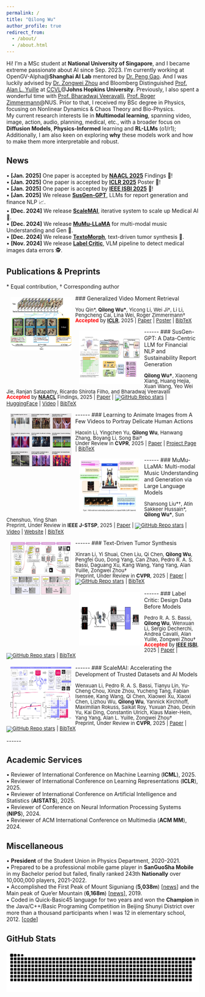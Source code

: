 ```yaml
---
permalink: /
title: "Qilong Wu"
author_profile: true
redirect_from: 
  - /about/
  - /about.html
---
```


Hi! I’m a MSc student at **National University of Singapore**, and I became extreme passionate about AI since Sep. 2023. I'm currently working at OpenGV-Alpha@**Shanghai AI Lab** mentored by [Dr. Peng Gao](https://scholar.google.com/citations?hl=en&user=_go6DPsAAAAJ&view_op=list_works&sortby=pubdate). And I was luckily advised by [Dr. Zongwei Zhou](https://scholar.google.com/citations?user=JVOeczAAAAAJ&hl=en) and Bloomberg Distinguished [Prof. Alan L. Yuille](https://scholar.google.com/citations?user=FJ-huxgAAAAJ&hl) at [CCVL](https://ccvl.jhu.edu/)@**Johns Hopkins University**. Previously, I also spent a wonderful time with [Prof. Bharadwaj Veeravalli](https://scholar.google.com/citations?user=IqAJttsAAAAJ&hl=en), [Prof. Roger Zimmermann](https://scholar.google.com.tw/citations?user=IDREwXEAAAAJ)@NUS. Prior to that, I received my BSc degree in Physics, focusing on Nonlinear Dynamics & Chaos Theory and Bio-Physics.<br />
My current research interests lie in **Multimodal learning**, spanning video, image, action, audio, planning, medical, etc., with a broader focus on **Diffusion Models**, **Physics-Informed** learning and **RL-LLMs** (o1/r1); Additionally, I am also keen on exploring **why** these models work and how to make them more interpretable and robust.

News
------
•	**[Jan. 2025]** One paper is accepted by [**NAACL 2025**](https://2025.naacl.org/) Findings 🎉!<br />
•	**[Jan. 2025]** One paper is accepted by [**ICLR 2025**](https://iclr.cc/virtual/2025/poster/28243) Poster 🎉!<br />
•	**[Jan. 2025]** One paper is accepted by [**IEEE ISBI 2025**](https://signalprocessingsociety.org/blog/isbi-2025-2025-ieee-international-symposium-biomedical-imaging) 🎉!<br />
•	**[Jan. 2025]** We release [**SusGen-GPT**](https://github.com/JerryWu-code/SusGen), LLMs for report generation and finance NLP 📈.<br />
•	**[Dec. 2024]** We release [**ScaleMAI**](https://github.com/MrGiovanni/ScaleMAI), iterative system to scale up Medical AI 🏥.<br />
•	**[Dec. 2024]** We release [**MuMu-LLaMA**](https://github.com/shansongliu/MuMu-LLaMA) for multi-modal music Understanding and Gen 🎸.<br />
•	**[Dec. 2024]** We release [**TextoMorph**](https://github.com/MrGiovanni/TextoMorph), text-driven tumor synthesis 🏥.<br />
•	**[Nov. 2024]** We release [**Label Critic**](https://github.com/PedroRASB/Cerberus), VLM pipeline to detect medical images data errors 🕵️.

Publications & Preprints
------
\* Equal contribution, † Corresponding author

<img style="float: left; margin:5px 10px" src="../images/pubs/gvmr/model.jpg" width="160" height="140">
### Generalized Video Moment Retrieval
<p style="line-height:1.0">
<font size="2">
You Qin*, <strong>Qilong Wu*</strong>, Yicong Li, Wei Ji†, Li Li, Pengcheng Cai, Lina Wei, Roger Zimmermann†<br />
<span style="color:red; font-weight:bold">Accepted</span> by <a href="https://iclr.cc/"><strong>ICLR</strong></a>, 2025 |
<a href="https://openreview.net/pdf?id=qdOIkeZ5e4">Paper</a> |
<a href="https://iclr.cc/virtual/2025/poster/28243">Poster</a> |
<a href="{{ site.baseurl }}/files/bibtex/gvmr.txt" target="_blank">BibTeX</a>
<br />
</font>
</p>
------
<img style="float: left; margin:5px 10px" src="../images/pubs/susgen/post.jpg" width="160" height="140">
### SusGen-GPT: A Data-Centric LLM for Financial NLP and Sustainability Report Generation
<p style="line-height:1.0">
<font size="2">
<strong>Qilong Wu†</strong>, Xiaoneng Xiang, Huang Hejia, Xuan Wang, Yeo Wei Jie, Ranjan Satapathy, Ricardo Shirota Filho, and Bharadwaj Veeravalli<br />
<span style="color:red; font-weight:bold">Accepted</span> by <a href="https://2025.naacl.org/"><strong>NAACL</strong></a> Findings, 2025 |
<a href="https://arxiv.org/pdf/2412.10906">Paper</a> |
<a href="https://github.com/JerryWu-code/SusGen"><img src="https://img.shields.io/github/stars/JerryWu-code/SusGen?label=Code" alt="GitHub Repo stars"></a> |
<a href="https://huggingface.co/WHATX">HuggingFace</a> |
<a href="{{ site.baseurl }}/files/susgen_demo.mp4" target="_blank">Video</a> |
<a href="{{ site.baseurl }}/files/bibtex/susgen.txt" target="_blank">BibTeX</a>
<br />
</font>
</p>
------
<img style="float: left; margin:5px 10px" src="../images/pubs/cva/demo.gif" width="160" height="140">
### Learning to Animate Images from A Few Videos to Portray Delicate Human Actions
<p style="line-height:1.0">
<font size="2">
Haoxin Li, Yingchen Yu, <strong>Qilong Wu</strong>, Hanwang Zhang, Boyang Li, Song Bai†<br />
Under Review in <strong>CVPR</strong>, 2025 |
<a href="https://openreview.net/pdf?id=3By4N0GAdt">Paper</a> |
<a href="https://cva2099.github.io/human_action_animation/">Project Page</a> |
<a href="{{ site.baseurl }}/files/bibtex/cva.txt" target="_blank">BibTeX</a>
<br />
</font>
</p>
------
<img style="float: left; margin:5px 10px" src="../images/pubs/mumullama/model.jpg" width="160" height="140">
### MuMu-LLaMA: Multi-modal Music Understanding and Generation via Large Language Models
<p style="line-height:1.0">
<font size="2">
Shansong Liu*†, Atin Sakkeer Hussain*, <strong>Qilong Wu*</strong>, Sun Chenshuo, Ying Shan<br />
Preprint, Under Review in <strong>IEEE J-STSP</strong>, 2025 |
<a href="https://arxiv.org/pdf/2412.06660">Paper</a> |
<a href="https://github.com/shansongliu/MuMu-LLaMA"><img src="https://img.shields.io/github/stars/shansongliu/MuMu-LLaMA?label=Code" alt="GitHub Repo stars"></a> |
<a href="{{ site.baseurl }}/files/Mumullama_demo.mp4" target="_blank">Video</a> |
<a href="https://crypto-code.github.io/MuMu-LLaMA_Demo/">Website</a> |
<a href="{{ site.baseurl }}/files/bibtex/mumullama.txt" target="_blank">BibTeX</a>
<br />
</font>
</p>
------
<img style="float: left; margin:5px 10px" src="../images/pubs/textmorph/model.jpg" width="160" height="140">
### Text-Driven Tumor Synthesis
<p style="line-height:1.0">
<font size="2">
Xinran Li, Yi Shuai, Chen Liu, Qi Chen, <strong>Qilong Wu</strong>, Pengfei Guo, Dong Yang, Can Zhao, Pedro R. A. S. Bassi, Daguang Xu, Kang Wang, Yang Yang, Alan Yuille, Zongwei Zhou†<br />
Preprint, Under Review in <strong>CVPR</strong>, 2025 |
<a href="https://arxiv.org/pdf/2412.18589">Paper</a> |
<a href="https://github.com/MrGiovanni/TextoMorph"><img src="https://img.shields.io/github/stars/MrGiovanni/TextoMorph?label=Code" alt="GitHub Repo stars"></a> |
<a href="{{ site.baseurl }}/files/bibtex/textmorph.txt" target="_blank">BibTeX</a>
<br />
</font>
</p>
------
<img style="float: left; margin:5px 10px" src="../images/pubs/label-cri/model.jpg" width="160" height="140">
### Label Critic: Design Data Before Models
<p style="line-height:1.0">
<font size="2">
Pedro R. A. S. Bassi, <strong>Qilong Wu</strong>, Wenxuan Li, Sergio Decherchi, Andrea Cavalli, Alan Yuille, Zongwei Zhou†<br />
<span style="color:red; font-weight:bold">Accepted</span> by <a href="https://app.gleanin.com/share/campaigns/30001/variants"><strong>IEEE ISBI</strong></a>, 2025 |
<a href="https://arxiv.org/pdf/2411.02753">Paper</a> |
<a href="https://github.com/PedroRASB/Cerberus"><img src="https://img.shields.io/github/stars/PedroRASB/Cerberus?label=Code" alt="GitHub Repo stars"></a> |
<a href="{{ site.baseurl }}/files/bibtex/labcri.txt" target="_blank">BibTeX</a>
<br />
</font>
</p>
------
<img style="float: left; margin:5px 10px" src="../images/pubs/scalemai/post.jpg" width="160" height="140">
### ScaleMAI: Accelerating the Development of Trusted Datasets and AI Models
<p style="line-height:1.0">
<font size="2">
Wenxuan Li, Pedro R. A. S. Bassi, Tianyu Lin, Yu-Cheng Chou, Xinze Zhou, Yucheng Tang, Fabian Isensee, Kang Wang, Qi Chen, Xiaowei Xu, Xiaoxi Chen, Lizhou Wu, <strong>Qilong Wu</strong>, Yannick Kirchhoff, Maximilian Rokuss, Saikat Roy, Yuxuan Zhao, Dexin Yu, Kai Ding, Constantin Ulrich, Klaus Maier-Hein, Yang Yang, Alan L. Yuille, Zongwei Zhou†<br />
Preprint, Under Review in <strong>CVPR</strong>, 2025 |
<a href="https://www.cs.jhu.edu/~zongwei/publication/li2025scalemai.pdf">Paper</a> |
<a href="https://github.com/MrGiovanni/ScaleMAI"><img src="https://img.shields.io/github/stars/MrGiovanni/ScaleMAI?label=Code" alt="GitHub Repo stars"></a> |
<a href="{{ site.baseurl }}/files/bibtex/scalemai.txt" target="_blank">BibTeX</a>
<br />
</font>
</p>
------

Academic Services
------
•	Reviewer of International Conference on Machine Learning (**ICML**), 2025.<br />
•	Reviewer of International Conference on Learning Representations (**ICLR**), 2025.<br />
•	Reviewer of International Conference on Artificial Intelligence and Statistics (**AISTATS**), 2025.<br />
•	Reviewer of Conference on Neural Information Processing Systems (**NIPS**), 2024.<br />
•	Reviewer of ACM International Conference on Multimedia (**ACM MM**), 2024.<br />

Miscellaneous
------
•	**President** of the Student Union in Physics Department, 2020-2021.<br />
•	Prepared to be a professional mobile game player in **SanGuoSha Mobile** in my Bachelor period but failed, finally ranked 243th **Nationally** over 10,000,000 players, 2021-2022.<br />
•	Accomplished the First Peak of Mount Siguniang (**5,038m**) [[news](http://bbs.lvye.cn/thread-2635185-1-1.html)] and the Main peak of Que’er Mountain (**6,168m**) [[news](http://bbs.lvye.cn/thread-2635578-1-1.html)], 2019.<br />
•	Coded in Quick-Basic45 language for two years and won the **Champion** in the Java/C++/Basic Programing Competition in Beijing Shunyi District over more than a thousand participants when I was 12 in elementary school, 2012. [[code](https://github.com/JerryWu-code/Code-Memory)]<br />

GitHub Stats
------
<picture>
  <source media="(prefers-color-scheme: dark)" srcset="https://raw.githubusercontent.com/JerryWu-code/JerryWu-code/output/contribution-snake-dark.svg">
  <source media="(prefers-color-scheme: light)" srcset="https://raw.githubusercontent.com/JerryWu-code/JerryWu-code/output/contribution-snake.svg">
  <img alt="github contribution grid snake animation" src="https://raw.githubusercontent.com/JerryWu-code/JerryWu-code/output/contribution-snake.svg">
</picture>
